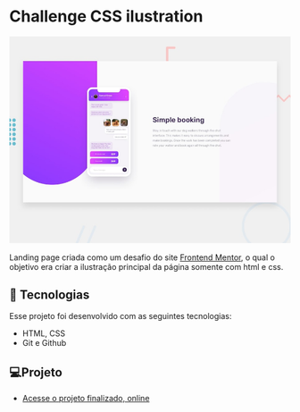 <h1>Challenge CSS ilustration</h1>
<img src="./images/desktop-preview.jpg">

Landing page criada como um desafio do site [Frontend Mentor](https://www.frontendmentor.io/home), o qual o objetivo era criar a ilustração principal da página somente com html e css.

## 🚀 Tecnologias

Esse projeto foi desenvolvido com as seguintes tecnologias:

- HTML, CSS
- Git e Github

## 💻Projeto
- [Acesse o projeto finalizado, online](https://chat-app-dogwalkers.netlify.app/)
